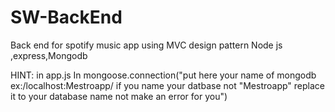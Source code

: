 # SW-BackEnd
Back end for spotify music app using MVC design pattern Node js ,express,Mongodb

HINT: in app.js In mongoose.connection("put here your name of mongodb ex:/localhost:Mestroapp/   if you name your datbase not "Mestroapp"  replace it to your database name not make an error for you")
